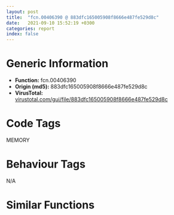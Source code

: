 ```yaml
---
layout: post
title:  "fcn.00406390 @ 883dfc165005908f8666e487fe529d8c"
date:   2021-09-10 15:52:19 +0300
categories: report
index: false
---
```


# Generic Information
- **Function:** fcn.00406390
- **Origin (md5):** 883dfc165005908f8666e487fe529d8c
- **VirusTotal:** [virustotal.com/gui/file/883dfc165005908f8666e487fe529d8c][virustotal_ref]

# Code Tags
<span class="tag" id="MEMORY">MEMORY</span>


# Behaviour Tags
<span class="bhv-tag" id="na">N/A</span>

# Similar Functions
<script type="text/javascript" src="https://www.gstatic.com/charts/loader.js"></script>
<script type="text/javascript">

    google.charts.load('current', {'packages':['corechart']});
    google.charts.setOnLoadCallback(drawChart);

    function drawChart() {
    var data = new google.visualization.DataTable();
        data.addColumn('number', 'X');
        data.addColumn('number', 'Y');
        data.addColumn({type: 'string', role: 'tooltip', 'p': {'html': true}});
        data.addColumn({'type': 'string', 'role': 'style'});
        
        data.addRows([
    [107.2667465209961, 188.61416625976562, '<b><a href="/report/fcn.00406390@883dfc165005908f8666e487fe529d8c">fcn.00406390</a><br>@883dfc165005908f8666e487fe529d8c</b><br>', 'point { fill-color: #e0440e; }'],
[91.6385498046875, 18.789823532104492, '<b><a href="/report/fcn.004013c0@562bf33eb57e8c08a86e538e69918c30">fcn.004013c0</a><br>@562bf33eb57e8c08a86e538e69918c30</b><br>', 'null'],
[-17.150196075439453, -11.918007850646973, '<b><a href="/report/fcn.00405d1e@1c48774da6a3dd4bf3ea41716a332c61">fcn.00405d1e</a><br>@1c48774da6a3dd4bf3ea41716a332c61</b><br>', 'null'],
[108.57718658447266, 129.5272979736328, '<b><a href="/report/fcn.00404a50@6e195fbdf6b398dc597c28abc7c7a2ae">fcn.00404a50</a><br>@6e195fbdf6b398dc597c28abc7c7a2ae</b><br>', 'null'],
[174.69606018066406, 166.42092895507812, '<b><a href="/report/fcn.00430290@46f6c2adf1fd4d1453ed312ca79dd9bf">fcn.00430290</a><br>@46f6c2adf1fd4d1453ed312ca79dd9bf</b><br>', 'null'],
[46.35868835449219, -24.68379783630371, '<b><a href="/report/fcn.0040231c@4e7335a256154dbc07a5bd862e9622fe">fcn.0040231c</a><br>@4e7335a256154dbc07a5bd862e9622fe</b><br>', 'null'],
[63.99281692504883, -93.706298828125, '<b><a href="/report/fcn.004016c8@5259335d91053a0aca8d4605aaf76901">fcn.004016c8</a><br>@5259335d91053a0aca8d4605aaf76901</b><br>', 'null'],
[61.906097412109375, 160.91885375976562, '<b><a href="/report/fcn.00403bc0@4643b8f5a3d13e435a65fc553546b71e">fcn.00403bc0</a><br>@4643b8f5a3d13e435a65fc553546b71e</b><br>', 'null'],
[28.046977996826172, 35.132240295410156, '<b><a href="/report/fcn.00401c68@decdedd4c31309313b81ab896d055b39">fcn.00401c68</a><br>@decdedd4c31309313b81ab896d055b39</b><br>', 'null'],
[106.50616455078125, -45.363914489746094, '<b><a href="/report/fcn.004059a5@96146d48f33d2b81d37cf455f4bd8c4b">fcn.004059a5</a><br>@96146d48f33d2b81d37cf455f4bd8c4b</b><br>', 'null'],
[3.6101462841033936, -71.85313415527344, '<b><a href="/report/fcn.00401fa3@859831cb05e0b4f08c1c70ceefd1dcba">fcn.00401fa3</a><br>@859831cb05e0b4f08c1c70ceefd1dcba</b><br>', 'null'],

        ]);

    var options = {
        title: 'Similarity Plot',
        legend: 'none',
        colors: ['#dedbd9', '#e6693e', '#ec8f6e', '#f3b49f', '#f6c7b6'],
        tooltip: {isHtml: true, trigger: 'both'},
        explorer: {
        actions: ["dragToZoom", "rightClickToReset"],
        },
        chartArea: {
        width: '80%',
        height: '80%'
        },
        width: '100%',
        height: '100%'
    };

    var chart = new google.visualization.ScatterChart(document.getElementById('chart_div'));

    chart.draw(data, options);
    }
    
</script>


<div id="chart_div" style="width: 100%px; height: 100%;"></div>

# Disassembled Code
{% highlight nasm %}

push ebp
mov ebp, esp
sub esp, 0xdc
mov dword[ebp-0x44], 0x227
mov eax, dword[ebp-0x24]
add eax, 0x470
mov dword[ebp-0x48], eax
mov ecx, 0x245
sub ecx, dword[ebp-0x68]
mov dword[ebp-0x34], ecx
mov dword[ebp-0x68], 0x22a
mov edx, dword[ebp-0x6c]
add edx, 0x11c
mov dword[ebp-0xa4], edx
mov dword[ebp-0x20], 0x21d
mov eax, 0xe7
sub eax, dword[ebp-0x3c]
mov dword[ebp-0x50], eax
cmp dword[ebp-0x8c], 0x20d
je 0x40640a
cmp dword[ebp-0x30], 0x31b
je 0x40640a
mov ecx, dword[ebp-0x28]
cmp ecx, dword[ebp-0x40]
jb 0x40640a
mov edx, dword[ebp-0x8c]
add edx, 0x2e4
mov dword[ebp-0x5c], edx
mov eax, dword[ebp-0x38]
add eax, 0x1c0
mov dword[ebp-8], eax
mov ecx, dword[ebp-0x18]
sub ecx, 0x36f
mov dword[ebp-0x5c], ecx
mov dword[ebp-0xac], 0x15
mov edx, dword[ebp-0x2c]
add edx, 0x2f9
mov dword[ebp-0x1c], edx
mov eax, dword[ebp-0x28]
add eax, 0x382
mov dword[ebp-0x30], eax
mov ecx, dword[ebp-0xc]
cmp ecx, dword[ebp-0x44]
ja 0x40645e
mov edx, dword[ebp-0xa8]
cmp edx, dword[ebp-0xbc]
jne 0x406465
cmp dword[ebp-8], 0
jne 0x406465
mov dword[ebp-0x20], 0xffffff86
mov eax, 0xbf
sub eax, dword[ebp-0xac]
sub eax, 0x105
mov dword[ebp-0x38], eax
mov ecx, dword[ebp-0x70]
add ecx, 0x377
mov dword[ebp-0x60], ecx
cmp dword[ebp-0x28], 0x13a
jb 0x4064a2
cmp dword[ebp-0x50], 0x2bd
je 0x4064b0
cmp dword[ebp-0x88], 0x16f
jne 0x4064b0
mov edx, 0x385
sub edx, dword[ebp-0x88]
mov dword[ebp-0x58], edx
mov eax, dword[ebp-0xc]
cmp eax, dword[ebp-0x58]
je 0x4064d0
cmp dword[ebp-0x44], 0x14f
jae 0x4064d0
mov ecx, dword[ebp-0x70]
add ecx, dword[ebp-0x9c]
mov dword[ebp-0x90], ecx
mov edx, 0x23c
sub edx, dword[ebp-0x84]
add edx, dword[ebp-0xa0]
mov dword[ebp-0x54], edx
mov eax, dword[ebp-0x14]
sub eax, dword[ebp-0x78]
sub eax, 0xa8
mov dword[ebp-0x64], eax
cmp dword[ebp-0x28], 0x1ee
jbe 0x406512
mov ecx, dword[ebp-0x94]
cmp ecx, dword[ebp-0x58]
jne 0x40651b
cmp dword[ebp-0x8c], 0x2cc
jbe 0x40651b
mov edx, dword[ebp-0x1c]
sub edx, dword[ebp-0x28]
mov dword[ebp-0x24], edx
mov eax, dword[ebp-0x74]
sub eax, dword[ebp-0x20]
add eax, dword[ebp-0x34]
mov dword[ebp-0x88], eax
push 0x40
push 0x3000
push 0x182d8e
push 0
call dword[sym.imp.KERNEL32.dll_VirtualAlloc]
mov dword[ebp-0xc0], eax
mov dword[ebp-0x9c], 0x1b6
mov ecx, dword[ebp-0x54]
cmp ecx, dword[ebp-0x64]
jbe 0x40656a
mov edx, dword[ebp-0x68]
cmp edx, dword[ebp-0x3c]
je 0x40656a
mov eax, dword[ebp-0x74]
sub eax, dword[ebp-0x18]
sub eax, dword[ebp-0x18]
mov dword[ebp-8], eax
mov dword[ebp-0x30], 0x25b
mov ecx, dword[ebp-0x18]
mov edx, dword[ebp-0xb0]
lea eax, [edx+ecx+0x3ac]
mov dword[ebp-0xa0], eax
mov dword[ebp-0x7c], 0xfffffed6
mov ecx, dword[ebp-0x2c]
sub ecx, dword[ebp-0x6c]
add ecx, dword[ebp-0x14]
mov dword[ebp-0x70], ecx
mov edx, dword[ebp-0x40]
cmp edx, dword[ebp-0x1c]
jae 0x4065b4
cmp dword[ebp-0xa8], 0
je 0x4065b4
cmp dword[ebp-0x28], 0x242
jae 0x4065bf
mov eax, dword[ebp-0x6c]
add eax, 0x54a
mov dword[ebp-0x3c], eax
cmp dword[ebp-0x44], 0x1b5
je 0x4065d1
cmp dword[ebp-0x40], 0x188
jne 0x4065da
cmp dword[ebp-0x2c], 0x1bf
jbe 0x4065e6
mov ecx, dword[ebp-0x38]
sub ecx, 0x3ba
mov dword[ebp-0x34], ecx
mov dword[ebp-0x4c], 0
jmp 0x4065f8
mov edx, dword[ebp-0x4c]
add edx, 1
mov dword[ebp-0x4c], edx
cmp dword[ebp-0x4c], 3
jae 0x40660b
mov eax, dword[ebp-0x18]
add eax, 0xae
mov dword[ebp-0x1c], eax
jmp 0x4065ef
mov dword[ebp-0x44], 0x479
mov dword[ebp-0x10], 0xfffffd15
mov ecx, 0x328
sub ecx, dword[ebp-0x38]
mov dword[ebp-0x44], ecx
mov edx, dword[ebp-0xc0]
add edx, 0x99000
mov dword[ebp-0xc0], edx
mov dword[ebp-0x64], 0x433
mov eax, 0x20e
sub eax, dword[ebp-0x18]
sub eax, dword[ebp-0x84]
mov dword[ebp-0x88], eax
mov ecx, dword[ebp-0x88]
sub ecx, 0x5a9
mov dword[ebp-0x20], ecx
mov edx, dword[ebp-0x60]
cmp edx, dword[ebp-0x8c]
jb 0x40667a
cmp dword[ebp-0xc], 0x312
je 0x40667a
cmp dword[ebp-0x5c], 0
je 0x406688
mov eax, dword[ebp-0x10]
sub eax, 0x3bf
mov dword[ebp-0xa8], eax
mov dword[ebp-0xd8], 0x618558
mov dword[ebp-0x84], 0xfffffdfc
mov ecx, dword[ebp-0x4c]
or ecx, 0x3d3
mov dword[ebp-8], ecx
mov edx, dword[ebp-0x90]
cmp edx, dword[ebp-0x6c]
jb 0x4066c4
mov eax, dword[ebp-0x54]
cmp eax, dword[ebp-0x44]
jb 0x4066c4
mov ecx, dword[ebp-0xc]
sub ecx, dword[ebp-8]
mov dword[ebp-0x74], ecx
mov edx, dword[ebp-0x34]
cmp edx, dword[ebp-0x68]
jne 0x4066dd
mov eax, dword[ebp-0x10]
cmp eax, dword[ebp-0x38]
ja 0x4066e9
cmp dword[ebp-0x80], 0x9d
jbe 0x4066e9
mov ecx, dword[ebp-0x68]
add ecx, 0xf6
mov dword[ebp-0x4c], ecx
mov dword[ebp-4], 0
mov edx, dword[ebp-0x1c]
sub edx, 0xcd
mov dword[ebp-0x5c], edx
cmp dword[ebp-0x68], 0
ja 0x406725
mov eax, dword[ebp-0x6c]
cmp eax, dword[ebp-0x74]
jbe 0x406725
cmp dword[ebp-0x84], 0x266
jne 0x406725
mov ecx, dword[ebp-0xa4]
add ecx, dword[ebp-8]
sub ecx, dword[ebp-0x14]
mov dword[ebp-0x38], ecx
mov edx, dword[ebp-0x94]
sub edx, 0x15f
mov dword[ebp-0x6c], edx
mov eax, dword[ebp-0x60]
sub eax, 0x3a6
mov dword[ebp-0x40], eax
mov ecx, dword[ebp-0x7c]
add ecx, 0x6d8
mov dword[ebp-0xa8], ecx
mov dword[ebp-0xb8], 0xb8b0289e
mov dword[ebp-0xb4], 0xeecec343
mov edx, dword[ebp-0x68]
sub edx, 0x222
mov dword[ebp-0x10], edx
mov dword[ebp-0xd0], 0x1133d50c
mov dword[ebp-0xcc], 0x7bba9634
mov dword[ebp-0xa8], 0x4a9
mov eax, dword[ebp-0x30]
add eax, 0x1eb
mov dword[ebp-0x34], eax
mov dword[ebp-4], 0
cmp dword[ebp-4], 0x22f48
jae 0x40716a
mov ecx, 0x8d
sub ecx, dword[ebp-0x50]
sub ecx, dword[ebp-0x1c]
mov dword[ebp-0x9c], ecx
mov edx, dword[ebp-0x44]
sub edx, 0xf3
sub edx, dword[ebp-0x80]
mov dword[ebp-0xa8], edx
mov eax, dword[ebp-0xb8]
add eax, dword[ebp-0xb4]
mov dword[ebp-0xb8], eax
mov ecx, 0x2f
sub ecx, dword[ebp-0x94]
mov dword[ebp-0xac], ecx
mov edx, dword[ebp-0x10]
cmp edx, dword[ebp-0xb0]
je 0x40681d
cmp dword[ebp-0xa4], 0x147
jne 0x40681d
cmp dword[ebp-0x48], 0x336
jae 0x40681d
mov eax, dword[ebp-0x68]
sub eax, dword[ebp-0x64]
mov dword[ebp-0x94], eax
mov ecx, dword[ebp-0xb4]
add ecx, dword[ebp-0xd0]
mov dword[ebp-0xb4], ecx
mov dword[ebp-0xc], 0x1a7
cmp dword[ebp-0x9c], 0x2e3
ja 0x406857
cmp dword[ebp-0xa4], 0x1eb
jb 0x40685e
cmp dword[ebp-0xa0], 0
jne 0x40685e
mov dword[ebp-0x1c], 0x1e5
mov edx, dword[ebp-0xcc]
add edx, dword[ebp-0xb4]
mov dword[ebp-0xcc], edx
mov eax, 0x2b9
sub eax, dword[ebp-0x50]
sub eax, 0x11e
mov dword[ebp-0x54], eax
mov ecx, dword[ebp-0x54]
sub ecx, dword[ebp-8]
sub ecx, 0x1ee
mov dword[ebp-0x70], ecx
mov edx, dword[ebp-0xb8]
xor edx, dword[ebp-0xb4]
mov dword[ebp-0xb8], edx
cmp dword[ebp-0x90], 0x3e6
ja 0x4068b6
cmp dword[ebp-0x2c], 0x151
je 0x4068bd
mov dword[ebp-0x48], 0xffffffce
mov eax, 0x291
sub eax, dword[ebp-0x94]
mov dword[ebp-0x9c], eax
mov ecx, dword[ebp-0xd0]
add ecx, dword[ebp-0xcc]
mov dword[ebp-0xd0], ecx
mov edx, dword[ebp-0x14]
add edx, 0x2eb
mov dword[ebp-0x74], edx
mov dword[ebp-0x74], 0x48f
mov eax, dword[ebp-0xbc]
add eax, dword[ebp-0x20]
sub eax, dword[ebp-0x1c]
mov dword[ebp-0x78], eax
mov ecx, dword[ebp-0xc0]
add ecx, dword[ebp-4]
mov dword[ebp-0xdc], ecx
mov edx, dword[ebp-0x3c]
sub edx, dword[ebp-0x24]
add edx, 0x1dc
mov dword[ebp-0x28], edx
mov eax, dword[ebp-0xd8]
add eax, dword[ebp-4]
mov dword[ebp-0xd4], eax
mov ecx, 0x22e
sub ecx, dword[ebp-0x38]
mov dword[ebp-0x50], ecx
mov edx, dword[ebp-0x84]
add edx, 0x42f
mov dword[ebp-0x7c], edx
mov dword[ebp-0x34], 0x3af
mov eax, dword[ebp-0x48]
mov ecx, dword[ebp-0x2c]
lea edx, [ecx+eax+0xb3]
mov dword[ebp-0x3c], edx
mov eax, dword[ebp-0xd4]
mov ecx, dword[eax]
xor ecx, dword[ebp-0xb8]
mov edx, dword[ebp-0xdc]
mov dword[edx], ecx
mov eax, 0xfffffec1
sub eax, dword[ebp-0x20]
mov dword[ebp-0x90], eax
mov ecx, dword[ebp-0x18]
add ecx, 0x18e
mov dword[ebp-0x68], ecx
mov edx, dword[ebp-0x38]
cmp edx, dword[ebp-0x70]
jne 0x4069a0
mov eax, dword[ebp-0x54]
cmp eax, dword[ebp-8]
jne 0x4069a9
cmp dword[ebp-0x58], 0x2ab
jbe 0x4069b5
mov ecx, dword[ebp-0x28]
add ecx, 0x9e
mov dword[ebp-0x70], ecx
mov edx, 0x27f
sub edx, dword[ebp-0x48]
mov dword[ebp-0x5c], edx
mov eax, dword[ebp-0xac]
cmp eax, dword[ebp-0x44]
jb 0x4069e0
cmp dword[ebp-0x98], 0x2db
je 0x4069e0
cmp dword[ebp-0x30], 0x352
jae 0x4069e7
mov dword[ebp-0x24], 0x17a
mov dword[ebp-0x10], 0
jmp 0x4069f9
mov ecx, dword[ebp-0x10]
add ecx, 1
mov dword[ebp-0x10], ecx
cmp dword[ebp-0x10], 3
jae 0x406a0a
mov edx, dword[ebp-0x40]
add edx, dword[ebp-0x30]
mov dword[ebp-0x78], edx
jmp 0x4069f0
mov eax, dword[ebp-0xc]
add eax, dword[ebp-0x2c]
mov dword[ebp-0xa0], eax
mov ecx, dword[ebp-0x54]
mov edx, dword[ebp-0x4c]
lea eax, [edx+ecx+0x98]
mov dword[ebp-0x30], eax
mov ecx, dword[ebp-0xd4]
mov dword[ebp-0xc4], ecx
cmp dword[ebp-0xc4], 0x5a
je 0x406a52
cmp dword[ebp-0xc4], 0x68
je 0x406a60
cmp dword[ebp-0xc4], 0xc8
je 0x406a6d
jmp 0x406a79
mov edx, dword[ebp-0x70]
add edx, 0x21c
mov dword[ebp-0x20], edx
jmp 0x406a88
mov eax, 0x192
sub eax, dword[ebp-0x14]
mov dword[ebp-0x74], eax
jmp 0x406a88
mov dword[ebp-0x8c], 0x3c2
jmp 0x406a88
mov ecx, dword[ebp-0x4c]
add ecx, 0x2b6
mov dword[ebp-0x8c], ecx
mov edx, dword[ebp-4]
sub edx, 0x65954
mov dword[ebp-4], edx
cmp dword[ebp-0x14], 0x397
jne 0x406ab8
mov eax, dword[ebp-0x3c]
cmp eax, dword[ebp-0xb0]
jne 0x406ab8
cmp dword[ebp-0x6c], 0x96
je 0x406ab8
mov dword[ebp-0x50], 0x193
mov ecx, dword[ebp-0xa0]
cmp ecx, dword[ebp-0x2c]
je 0x406ac9
cmp dword[ebp-0x78], 0
jne 0x406ad4
mov edx, dword[ebp-0x38]
cmp edx, dword[ebp-0xbc]
jb 0x406ae5
mov eax, dword[ebp-0x98]
add eax, 0x3ca
sub eax, dword[ebp-0x30]
mov dword[ebp-0x14], eax
cmp dword[ebp-0x1c], 0
jae 0x406b0c
cmp dword[ebp-0x50], 0
jae 0x406b0c
cmp dword[ebp-0xa4], 0
jb 0x406b0c
mov ecx, dword[ebp-0x58]
add ecx, 0x151
sub ecx, dword[ebp-0xc8]
mov dword[ebp-0x14], ecx
mov edx, dword[ebp-0x28]
sub edx, dword[ebp-0x58]
mov dword[ebp-0x60], edx
mov eax, dword[ebp-0x38]
mov ecx, dword[ebp-0x5c]
lea edx, [ecx+eax+0xf0]
mov dword[ebp-0x4c], edx
mov eax, dword[ebp-0x7c]
add eax, 0x94
sub eax, dword[ebp-0x90]
mov dword[ebp-0x18], eax
cmp dword[ebp-0x58], 0
ja 0x406b45
cmp dword[ebp-0x3c], 0x36c
je 0x406b51
mov ecx, dword[ebp-0x20]
sub ecx, dword[ebp-0x10]
add ecx, dword[ebp-0x2c]
mov dword[ebp-0x60], ecx
cmp dword[ebp-0x80], 0x159
jb 0x406b60
cmp dword[ebp-0x4c], 0
jb 0x406b6e
mov edx, 0x692
sub edx, dword[ebp-0x80]
mov dword[ebp-0x90], edx
mov eax, dword[ebp-0x48]
sub eax, 0x1c5
mov dword[ebp-0x98], eax
mov ecx, dword[ebp-4]
sub ecx, 0x64175
mov dword[ebp-4], ecx
cmp dword[ebp-0x84], 0x3d3
jb 0x406ba6
cmp dword[ebp-0xbc], 0x31c
jb 0x406baf
cmp dword[ebp-0x54], 0
jbe 0x406baf
mov edx, dword[ebp-0x80]
sub edx, dword[ebp-0x68]
mov dword[ebp-0x64], edx
mov eax, dword[ebp-0x2c]
add eax, dword[ebp-0x80]
sub eax, dword[ebp-0x40]
mov dword[ebp-0x70], eax
cmp dword[ebp-0x64], 0x1aa
jae 0x406be2
cmp dword[ebp-0x98], 0
jne 0x406be2
cmp dword[ebp-0x3c], 0x17c
jae 0x406be2
mov ecx, dword[ebp-0x30]
add ecx, 0x26d
mov dword[ebp-0x14], ecx
mov edx, dword[ebp-0x58]
sub edx, dword[ebp-0x48]
mov dword[ebp-0x84], edx
mov dword[ebp-0x44], 0x3ff
mov eax, dword[ebp-0x64]
sub eax, 0x2b8
mov dword[ebp-0x84], eax
mov dword[ebp-0x3c], 0xfffffe84
cmp dword[ebp-0x88], 0x250
jbe 0x406c2e
mov ecx, dword[ebp-0x50]
cmp ecx, dword[ebp-0x60]
jbe 0x406c2e
cmp dword[ebp-0x54], 0xac
ja 0x406c2e
mov dword[ebp-8], 0xc5
mov edx, dword[ebp-4]
sub edx, 0xf256c
mov dword[ebp-4], edx
mov eax, dword[ebp-0x38]
add eax, 0x1c3
mov dword[ebp-0x18], eax
mov ecx, dword[ebp-0x5c]
add ecx, 8
mov dword[ebp-0x80], ecx
mov dword[ebp-8], 0x2d1
mov edx, dword[ebp-0x70]
cmp edx, dword[ebp-0x88]
ja 0x406c76
mov eax, dword[ebp-0x94]
cmp eax, dword[ebp-0x80]
jbe 0x406c7d
mov ecx, dword[ebp-0x98]
cmp ecx, dword[ebp-0x24]
jbe 0x406c7d
mov dword[ebp-0x28], 0x210
mov edx, dword[ebp-0x14]
cmp edx, dword[ebp-0x9c]
ja 0x406c91
cmp dword[ebp-0x1c], 0x2f1
je 0x406c9a
mov eax, dword[ebp-0x2c]
add eax, dword[ebp-0x80]
mov dword[ebp-0x38], eax
cmp dword[ebp-0xc], 0x1ce
jb 0x406cab
mov ecx, dword[ebp-8]
cmp ecx, dword[ebp-0x7c]
jne 0x406cb2
mov dword[ebp-0x4c], 0x1aa
mov edx, dword[ebp-4]
sub edx, 0xc472c
mov dword[ebp-4], edx
mov eax, dword[ebp-0x58]
cmp eax, dword[ebp-0x50]
jne 0x406ceb
cmp dword[ebp-0x48], 0xcf
jne 0x406ceb
mov ecx, dword[ebp-0x14]
cmp ecx, dword[ebp-0xa8]
jne 0x406ceb
mov edx, 0x374
sub edx, dword[ebp-0x38]
sub edx, dword[ebp-0xb0]
mov dword[ebp-0x40], edx
mov dword[ebp-0x60], 0xde
mov eax, dword[ebp-0xa4]
cmp eax, dword[ebp-0x10]
je 0x406d10
cmp dword[ebp-0x20], 0x20f
je 0x406d10
mov dword[ebp-0x98], 0x3b5
cmp dword[ebp-0x7c], 0x1bd
je 0x406d21
mov ecx, dword[ebp-0x20]
cmp ecx, dword[ebp-8]
ja 0x406d2c
mov edx, dword[ebp-0xa0]
cmp edx, dword[ebp-0x58]
jae 0x406d33
mov dword[ebp-0x18], 0xb1
mov dword[ebp-0x98], 0x6e4
mov dword[ebp-0x40], 0
jmp 0x406d4f
mov eax, dword[ebp-0x40]
add eax, 1
mov dword[ebp-0x40], eax
cmp dword[ebp-0x40], 1
jae 0x406d66
mov ecx, dword[ebp-8]
sub ecx, 0x591
mov dword[ebp-0x90], ecx
jmp 0x406d46
mov edx, dword[ebp-0x34]
add edx, 0x28f
sub edx, dword[ebp-0xc8]
mov dword[ebp-0x18], edx
mov eax, 0x39
sub eax, dword[ebp-0x80]
mov dword[ebp-0x6c], eax
mov ecx, dword[ebp-0x1c]
mov edx, dword[ebp-0x94]
lea eax, [edx+ecx+0x2db]
mov dword[ebp-0x74], eax
mov ecx, dword[ebp-4]
sub ecx, 0xfd5b2
mov dword[ebp-4], ecx
mov dword[ebp-0x58], 0x3f7
mov edx, 0x65f
sub edx, dword[ebp-0x34]
mov dword[ebp-0x50], edx
mov eax, dword[ebp-0x20]
or eax, 0x132
mov dword[ebp-0x24], eax
mov dword[ebp-0x28], 0x220
mov dword[ebp-8], 6
cmp dword[ebp-0x84], 0x302
jne 0x406dee
cmp dword[ebp-0x30], 0x20b
jb 0x406dee
mov ecx, dword[ebp-0x7c]
sub ecx, 0x2ad
mov dword[ebp-0x28], ecx
mov dword[ebp-0x78], 0xfffffe3d
mov edx, 0x3da
sub edx, dword[ebp-0x64]
mov dword[ebp-0x30], edx
cmp dword[ebp-8], 0x99
jbe 0x406e25
mov eax, dword[ebp-8]
cmp eax, dword[ebp-0x5c]
jne 0x406e25
mov ecx, dword[ebp-0x40]
cmp ecx, dword[ebp-0x54]
jb 0x406e25
mov edx, dword[ebp-0x7c]
sub edx, 0x318
mov dword[ebp-0xc], edx
mov eax, dword[ebp-0x30]
sub eax, 0x3b2
mov dword[ebp-0x84], eax
mov ecx, dword[ebp-4]
add ecx, 0xdc8db
mov dword[ebp-4], ecx
mov dword[ebp-0x14], 0xfffffeaf
mov edx, dword[ebp-8]
mov eax, dword[ebp-0x18]
lea ecx, [eax+edx+0xd8]
mov dword[ebp-0x60], ecx
mov edx, dword[ebp-0x78]
sub edx, dword[ebp-0x90]
add edx, dword[ebp-0x48]
mov dword[ebp-0xc], edx
cmp dword[ebp-0x48], 0
jne 0x406e71
cmp dword[ebp-0x5c], 0x68
jb 0x406e7d
cmp dword[ebp-0xa8], 0x146
je 0x406e91
mov eax, dword[ebp-0xc8]
sub eax, dword[ebp-0xa4]
sub eax, 0x13f
mov dword[ebp-0x10], eax
mov dword[ebp-0x24], 0
jmp 0x406ea3
mov ecx, dword[ebp-0x24]
add ecx, 1
mov dword[ebp-0x24], ecx
cmp dword[ebp-0x24], 2
jae 0x406eb7
mov edx, dword[ebp-0x30]
add edx, 0x36c
mov dword[ebp-8], edx
jmp 0x406e9a
mov eax, dword[ebp-0x2c]
sub eax, dword[ebp-0x10]
or eax, dword[ebp-0x70]
mov dword[ebp-0x40], eax
mov dword[ebp-0x2c], 0xfffffe28
mov dword[ebp-0x34], 0xec
mov ecx, dword[ebp-0xac]
cmp ecx, dword[ebp-0x6c]
jae 0x406ee8
cmp dword[ebp-0xa0], 0x318
jne 0x406ef7
mov edx, dword[ebp-8]
add edx, 0x489
mov dword[ebp-0x8c], edx
cmp dword[ebp-0x8c], 0xec
jb 0x406f1c
cmp dword[ebp-0x3c], 0x29f
jae 0x406f1c
mov eax, 0x146
sub eax, dword[ebp-0x7c]
add eax, 0x319
mov dword[ebp-0x24], eax
mov ecx, dword[ebp-4]
add ecx, 0xecf3a
mov dword[ebp-4], ecx
cmp dword[ebp-0x20], 0x32c
jb 0x406f55
mov edx, dword[ebp-0x18]
cmp edx, dword[ebp-0x48]
jne 0x406f55
mov eax, dword[ebp-8]
cmp eax, dword[ebp-0xb0]
jne 0x406f55
mov ecx, 0x110
sub ecx, dword[ebp-0x80]
sub ecx, dword[ebp-0xac]
mov dword[ebp-0x18], ecx
mov dword[ebp-0x38], 0x298
mov dword[ebp-0xc], 0
jmp 0x406f6e
mov edx, dword[ebp-0xc]
add edx, 1
mov dword[ebp-0xc], edx
cmp dword[ebp-0xc], 2
jae 0x406f80
mov dword[ebp-0xa0], 0x14e
jmp 0x406f65
mov eax, dword[ebp-0x78]
cmp eax, dword[ebp-0x10]
jb 0x406fa5
cmp dword[ebp-0x54], 0x12a
je 0x406fa5
cmp dword[ebp-0x60], 0x14a
jb 0x406fa5
mov ecx, 0x8c
sub ecx, dword[ebp-0x3c]
mov dword[ebp-0x34], ecx
mov dword[ebp-0x5c], 0xcd
mov edx, dword[ebp-0x5c]
cmp edx, dword[ebp-0xa4]
jae 0x406fc7
cmp dword[ebp-0xc], 0x24e
je 0x406fc7
mov dword[ebp-0x34], 0x37e
mov eax, dword[ebp-4]
add eax, 0x121d4
mov dword[ebp-4], eax
mov ecx, dword[ebp-0x64]
cmp ecx, dword[ebp-0xa4]
jae 0x406fe5
mov edx, dword[ebp-8]
cmp edx, dword[ebp-0x28]
je 0x406fec
mov dword[ebp-0x4c], 0x2dc
mov eax, dword[ebp-0x6c]
add eax, dword[ebp-0x6c]
mov dword[ebp-0x5c], eax
cmp dword[ebp-0x98], 0
je 0x40701f
cmp dword[ebp-0x7c], 0x21a
jae 0x40701f
cmp dword[ebp-0x50], 0x308
je 0x40701f
mov ecx, dword[ebp-0x9c]
sub ecx, 0xd7
mov dword[ebp-0x7c], ecx
cmp dword[ebp-0x60], 0x141
jne 0x407039
mov edx, dword[ebp-0x1c]
cmp edx, dword[ebp-0x8c]
jne 0x407040
cmp dword[ebp-0x60], 0
jae 0x407040
mov dword[ebp-0x14], 0x457
mov eax, dword[ebp-0x68]
sub eax, dword[ebp-0x74]
sub eax, dword[ebp-0xb0]
mov dword[ebp-0x44], eax
mov ecx, dword[ebp-0xbc]
add ecx, 0x86
mov dword[ebp-0x20], ecx
mov edx, dword[ebp-0x20]
sub edx, 0x122
mov dword[ebp-0xac], edx
mov dword[ebp-0x9c], 0x6a9
mov eax, dword[ebp-4]
add eax, 0x7fb6
mov dword[ebp-4], eax
mov ecx, dword[ebp-0xc]
mov edx, dword[ebp-0x34]
lea eax, [edx+ecx-0x184]
mov dword[ebp-0x30], eax
mov ecx, dword[ebp-0x1c]
add ecx, 0x4a5
mov dword[ebp-0x90], ecx
mov dword[ebp-0x4c], 0x95
mov edx, dword[ebp-0x78]
cmp edx, dword[ebp-0xa0]
jne 0x4070bc
cmp dword[ebp-0x64], 0x2b7
jne 0x4070c6
mov dword[ebp-0x88], 0xffffffb3
mov eax, dword[ebp-0x40]
add eax, 0x34e
mov dword[ebp-0xc], eax
mov dword[ebp-0x48], 0x457
cmp dword[ebp-0x24], 0x9e
je 0x4070f3
cmp dword[ebp-0x64], 0x2bf
ja 0x407102
mov ecx, dword[ebp-0x78]
sub ecx, 0x3d4
mov dword[ebp-0xac], ecx
cmp dword[ebp-0x90], 0
jb 0x407121
mov edx, dword[ebp-0x50]
add edx, 0xef
mov dword[ebp-0x88], edx
mov eax, dword[ebp-0xc0]
add eax, 0x1307e
mov dword[0x649180], eax
cmp dword[ebp-0x74], 0x243
jne 0x4071aa
cmp dword[ebp-0x54], 0x308
jae 0x4071aa
mov ecx, dword[ebp-0xc]
add ecx, 0x2fa
sub ecx, dword[ebp-0x74]
mov dword[ebp-0x1c], ecx
mov dword[ebp-0x3c], 0x121
mov dword[ebp-0x18], 0x32d
mov edx, dword[ebp-0x20]
add edx, 0x33c
mov dword[ebp-0x14], edx
cmp dword[ebp-0xc8], 0
jae 0x4071e4
mov eax, dword[ebp-0x94]
cmp eax, dword[ebp-0x10]
jb 0x4071e4
cmp dword[ebp-0x8c], 0x383
jne 0x4071ef
mov ecx, 0xc8
sub ecx, dword[ebp-0x3c]
mov dword[ebp-0x58], ecx
cmp dword[ebp-0x2c], 0x25c
ja 0x407201
cmp dword[ebp-0x28], 0xa4
jne 0x407208
mov dword[ebp-0x44], 0x6a6
mov edx, dword[ebp-0x1c]
sub edx, 0x14d
mov dword[ebp-0x78], edx
cmp dword[ebp-0x10], 0x175
jne 0x407230
mov eax, dword[ebp-0x24]
cmp eax, dword[ebp-0x60]
jb 0x407230
mov ecx, 0xffffff22
sub ecx, dword[ebp-0x24]
mov dword[ebp-0x68], ecx
mov edx, dword[ebp-0x9c]
cmp edx, dword[ebp-0x44]
ja 0x407243
mov eax, dword[ebp-0x48]
cmp eax, dword[ebp-0x44]
je 0x407255
mov ecx, dword[ebp-0xc]
sub ecx, dword[ebp-0x98]
sub ecx, 0x2b5
mov dword[ebp-0x14], ecx
mov edx, dword[ebp-0x2c]
mov eax, dword[ebp-0x94]
lea ecx, [eax+edx-0x300]
mov dword[ebp-0x70], ecx
mov esp, ebp
pop ebp
ret

{% endhighlight %}

[virustotal_ref]: https://www.virustotal.com/gui/file/883dfc165005908f8666e487fe529d8c